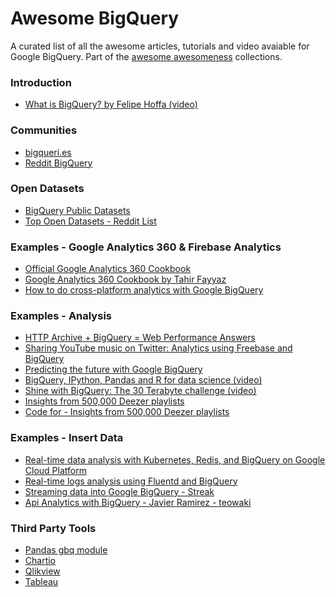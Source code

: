 Awesome BigQuery
================

A curated list of all the awesome articles, tutorials and video avaiable for Google BigQuery. Part of the [awesome awesomeness](https://github.com/bayandin/awesome-awesomeness) collections.

### Introduction

- [What is BigQuery? by Felipe Hoffa (video)](https://www.youtube.com/watch?v=aupC-Wj7XDY)

### Communities

- [bigqueri.es](http://bigqueri.es)
- [Reddit BigQuery](http://www.reddit.com/r/bigquery/)

### Open Datasets

- [BigQuery Public Datasets](https://cloud.google.com/bigquery/public-data/)
- [Top Open Datasets - Reddit List](http://www.reddit.com/r/bigquery/comments/2i0526/top_open_datasets_available_on_bigquery/)

### Examples - Google Analytics 360 & Firebase Analytics

- [Official Google Analytics 360 Cookbook](https://support.google.com/analytics/answer/4419694?hl=en)
- [Google Analytics 360 Cookbook by Tahir Fayyaz](https://github.com/tfayyaz/awesome-bigquery/blob/master/Cookbooks/Google%20Analytics%20Premium.md)
- [How to do cross-platform analytics with Google BigQuery](https://cloud.google.com/blog/big-data/2017/04/how-to-do-cross-platform-analytics-with-google-bigquery)

### Examples - Analysis

- [HTTP Archive + BigQuery = Web Performance Answers](https://www.igvita.com/2013/06/20/http-archive-bigquery-web-performance-answers/)
- [Sharing YouTube music on Twitter: Analytics using Freebase and BigQuery](http://apassant.net/2014/11/21/sharing-youtube-music-twitter-freebase-bigquery/)
- [Predicting the future with Google BigQuery](http://nbviewer.ipython.org/gist/fhoffa/6459195)
- [BigQuery, IPython, Pandas and R for data science (video)](https://www.youtube.com/watch?v=gLeTDUMb7HY)
- [Shine with BigQuery: The 30 Terabyte challenge (video)](https://www.youtube.com/watch?v=LSLU8Gxt-rc)
- [Insights from 500,000 Deezer playlists](http://apassant.net/2014/10/27/500000-deezer-playlists-google-big-query/)
- [Code for - Insights from 500,000 Deezer playlists](https://github.com/apassant/deezer-bigquery)


### Examples - Insert Data

- [Real-time data analysis with Kubernetes, Redis, and BigQuery on Google Cloud Platform](https://cloud.google.com/solutions/real-time/kubernetes-redis-bigquery)
- [Real-time logs analysis using Fluentd and BigQuery](https://cloud.google.com/solutions/real-time/fluentd-bigquery)
- [Streaming data into Google BigQuery - Streak](https://www.youtube.com/watch?v=MTyMirxB-RY)
- [Api Analytics with BigQuery - Javier Ramirez - teowaki](http://www.slideshare.net/supercoco9/api-analytics-with-bigquery-by-javier-ramirez-from-teowaki)

### Third Party Tools

- [Pandas gbq module](http://pandas.pydata.org/pandas-docs/stable/io.html#io-bigquery)
- [Chartio](http://www.chartio.com)
- [Qlikview](http://www.qlik.com)
- [Tableau](http://www.tableau.com)
